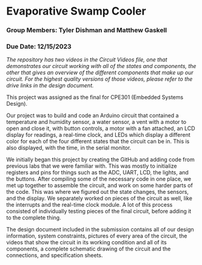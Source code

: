 # Evaporative Swamp Cooler
### Group Members: Tyler Dishman and Matthew Gaskell
### Due Date: 12/15/2023

*The repository has two videos in the Circuit Videos file, one that demonstrates our circuit working with all of the states and components, the other that gives an overview of the different components that make up our circuit. For the highest quality versions of those videos, please refer to the drive links in the design document.*

This project was assigned as the final for CPE301 (Embedded Systems Design).

Our project was to build and code an Arduino circuit that contained a temperature and humidity sensor, a water sensor, a vent with a motor to open and close it, with button controls, a motor with a fan attached, an LCD display for readings, a real-time clock, and LEDs which display a different color for each of the four different states that the circuit can be in. This is also displayed, with the time, in the serial monitor. 

We initially began this project by creating the GitHub and adding code from previous labs that we were familiar with. This was mostly to initialize registers and pins for things such as the ADC, UART, LCD, the lights, and the buttons. After compiling some of the necessary code in one place, we met up together to assemble the circuit, and work on some harder parts of the code. This was where we figured out the state changes, the sensors, and the display. We separately worked on pieces of the circuit as well, like the interrupts and the real-time clock module. A lot of this process consisted of individually testing pieces of the final circuit, before adding it to the complete thing. 

The design document included in the submission contains all of our design information, system constraints, pictures of every area of the circuit, the videos that show the circuit in its working condition and all of its components, a complete schematic drawing of the circuit and the connections, and specification sheets. 
